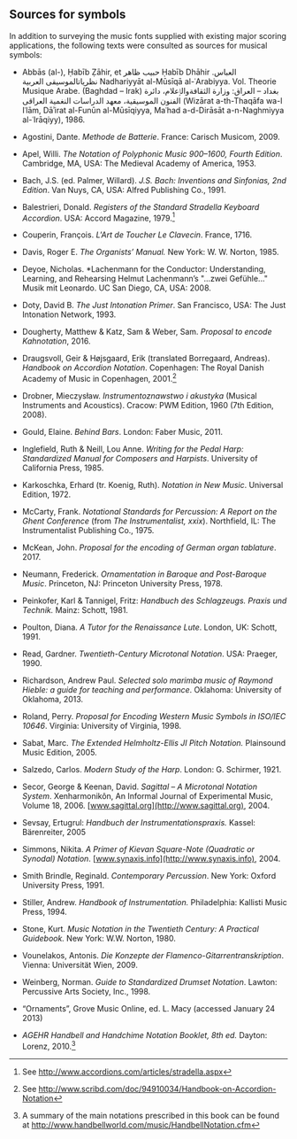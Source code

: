Sources for symbols
-------------------

In addition to surveying the music fonts supplied with existing major
scoring applications, the following texts were consulted as sources for
musical symbols:

-	Abbās (al-), Ḥabīb Ẓāhir, et حبيب ظاهر Ḥabīb Dhāhir العباس. نظرياتالموسيقى العربية Nadhariyyāt al-Mūsīqā al-ʿArabiyya. Vol. Theorie Musique Arabe. (Baghdad – Irak) بغداد – العراق: وزارة الثقافةوالٳعلام، دائرة الفنون الموسيقية، معهد الدراسات النغمية العراقى (Wizārat a-th-Thaqāfa wa-l Iʿlām, Dāʾirat al-Funūn al-Mūsīqiyya, Maʿhad a-d-Dirāsāt a-n-Naghmiyya al-ʿIrāqiyy), 1986.

-   Agostini, Dante. *Methode de Batterie*. France: Carisch
    Musicom, 2009.

-   Apel, Willi. *The Notation of Polyphonic Music 900–1600, Fourth
    Edition*. Cambridge, MA, USA: The Medieval Academy of America, 1953.

-   Bach, J.S. (ed. Palmer, Willard). *J.S. Bach: Inventions and
    Sinfonias, 2nd Edition*. Van Nuys, CA, USA: Alfred Publishing
    Co., 1991.

-   Balestrieri, Donald. *Registers of the Standard Stradella Keyboard
    Accordion*. USA: Accord Magazine, 1979.[^7]

-	Couperin, François. *L'Art de Toucher Le Clavecin*. France, 1716.

-   Davis, Roger E. *The Organists’ Manual.* New York: W. W.
    Norton, 1985.

-	Deyoe, Nicholas. *Lachenmann for the Conductor: Understanding, Learning, 
	and Rehearsing Helmut Lachenmann’s "...zwei Gefühle..." Musik mit Leonardo.
	UC San Diego, CA, USA: 2008.

-   Doty, David B. *The Just Intonation Primer*. San Francisco, USA: The
    Just Intonation Network, 1993.

-	Dougherty, Matthew & Katz, Sam & Weber, Sam. *Proposal to encode Kahnotation*, 2016.

-   Draugsvoll, Geir & Højsgaard, Erik (translated Borregaard, Andreas).
    *Handbook on Accordion Notation*. Copenhagen: The Royal Danish
    Academy of Music in Copenhagen, 2001.[^8]

-   Drobner, Mieczysław. *Instrumentoznawstwo i akustyka* (Musical
    Instruments and Acoustics). Cracow: PWM Edition, 1960 (7th
    Edition, 2008).

-   Gould, Elaine. *Behind Bars*. London: Faber Music, 2011.

-   Inglefield, Ruth & Neill, Lou Anne. *Writing for the Pedal Harp:
    Standardized Manual for Composers and Harpists*. University of
    California Press, 1985.

-   Karkoschka, Erhard (tr. Koenig, Ruth). *Notation in New Music*.
    Universal Edition, 1972.

-   McCarty, Frank. *Notational Standards for Percussion: A Report on
    the Ghent Conference* (from *The Instrumentalist,* *xxix*).
    Northfield, IL: The Instrumentalist Publishing Co., 1975.

-	McKean, John. *Proposal for the encoding of German organ tablature*.
	2017.

-   Neumann, Frederick. *Ornamentation in Baroque and Post-Baroque
    Music*. Princeton, NJ: Princeton University Press, 1978.

-   Peinkofer, Karl & Tannigel, Fritz: *Handbuch des Schlagzeugs. Praxis
    und Technik.* Mainz: Schott, 1981.

-   Poulton, Diana. *A Tutor for the Renaissance Lute*. London, UK:
    Schott, 1991.

-   Read, Gardner. *Twentieth-Century Microtonal Notation*. USA:
    Praeger, 1990.

-	Richardson, Andrew Paul. *Selected solo marimba music of Raymond Hieble:
	a guide for teaching and performance*. Oklahoma: University of Oklahoma,
	2013.

-   Roland, Perry. *Proposal for Encoding Western Music Symbols in
    ISO/IEC 10646*. Virginia: University of Virginia, 1998.

-   Sabat, Marc. *The Extended Helmholtz-Ellis JI Pitch Notation.*
    Plainsound Music Edition, 2005.

-   Salzedo, Carlos. *Modern Study of the Harp*. London: G.
    Schirmer, 1921.

-   Secor, George & Keenan, David. *Sagittal – A Microtonal Notation
    System*. Xenharmonikôn, An Informal Journal of Experimental Music,
    Volume 18, 2006. [www.sagittal.org](http://www.sagittal.org), 2004.

-   Sevsay, Ertugrul: *Handbuch der Instrumentationspraxis.* Kassel:
    Bärenreiter, 2005

-   Simmons, Nikita. *A Primer of Kievan Square-Note (Quadratic
    or Synodal) Notation*.
    [www.synaxis.info](http://www.synaxis.info), 2004.

-   Smith Brindle, Reginald. *Contemporary Percussion*. New York: Oxford
    University Press, 1991.

-   Stiller, Andrew. *Handbook of Instrumentation.* Philadelphia:
    Kallisti Music Press, 1994.

-   Stone, Kurt. *Music Notation in the Twentieth Century: A
    Practical Guidebook.* New York: W.W. Norton, 1980.

-   Vounelakos, Antonis. *Die Konzepte der
    Flamenco-Gitarrentranskription*. Vienna: Universität Wien, 2009.

-   Weinberg, Norman. *Guide to Standardized Drumset Notation*. Lawton:
    Percussive Arts Society, Inc., 1998.

-   “Ornaments”, Grove Music Online, ed. L. Macy (accessed January
    24 2013)

-   *AGEHR Handbell and Handchime Notation Booklet, 8th ed.* Dayton:
    Lorenz, 2010.[^9]

[^7]: See http://www.accordions.com/articles/stradella.aspx

[^8]: See http://www.scribd.com/doc/94910034/Handbook-on-Accordion-Notation

[^9]: A summary of the main notations prescribed in this book can be found at http://www.handbellworld.com/music/HandbellNotation.cfm
